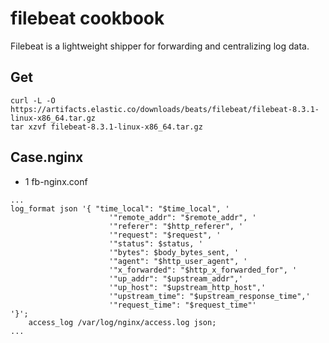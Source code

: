 # filebeat cookbook
Filebeat is a lightweight shipper for forwarding and centralizing log data.

## Get
```
curl -L -O https://artifacts.elastic.co/downloads/beats/filebeat/filebeat-8.3.1-linux-x86_64.tar.gz
tar xzvf filebeat-8.3.1-linux-x86_64.tar.gz
```

## Case.nginx
* 1 fb-nginx.conf
```
...
log_format json '{ "time_local": "$time_local", '
                      '"remote_addr": "$remote_addr", '
                      '"referer": "$http_referer", '
                      '"request": "$request", '
                      '"status": $status, '
                      '"bytes": $body_bytes_sent, '
                      '"agent": "$http_user_agent", '
                      '"x_forwarded": "$http_x_forwarded_for", '
                      '"up_addr": "$upstream_addr",'
                      '"up_host": "$upstream_http_host",'
                      '"upstream_time": "$upstream_response_time",'
                      '"request_time": "$request_time"'
'}';
    access_log /var/log/nginx/access.log json;
...
```




